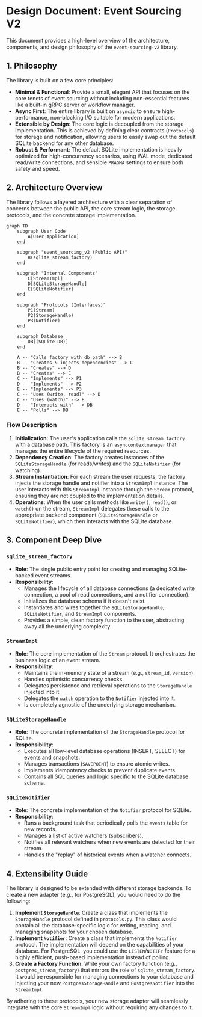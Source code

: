 # Design Document: Event Sourcing V2

This document provides a high-level overview of the architecture, components, and design philosophy of the `event-sourcing-v2` library.

## 1. Philosophy

The library is built on a few core principles:

*   **Minimal & Functional**: Provide a small, elegant API that focuses on the core tenets of event sourcing without including non-essential features like a built-in gRPC server or workflow manager.
*   **Async First**: The entire library is built on `asyncio` to ensure high-performance, non-blocking I/O suitable for modern applications.
*   **Extensible by Design**: The core logic is decoupled from the storage implementation. This is achieved by defining clear contracts (`Protocols`) for storage and notification, allowing users to easily swap out the default SQLite backend for any other database.
*   **Robust & Performant**: The default SQLite implementation is heavily optimized for high-concurrency scenarios, using WAL mode, dedicated read/write connections, and sensible `PRAGMA` settings to ensure both safety and speed.

## 2. Architecture Overview

The library follows a layered architecture with a clear separation of concerns between the public API, the core stream logic, the storage protocols, and the concrete storage implementation.

```mermaid
graph TD
    subgraph User Code
        A[User Application]
    end

    subgraph "event_sourcing_v2 (Public API)"
        B(sqlite_stream_factory)
    end

    subgraph "Internal Components"
        C[StreamImpl]
        D[SQLiteStorageHandle]
        E[SQLiteNotifier]
    end

    subgraph "Protocols (Interfaces)"
        P1(Stream)
        P2(StorageHandle)
        P3(Notifier)
    end

    subgraph Database
        DB[(SQLite DB)]
    end

    A -- "Calls factory with db_path" --> B
    B -- "Creates & injects dependencies" --> C
    B -- "Creates" --> D
    B -- "Creates" --> E
    C -- "Implements" --> P1
    D -- "Implements" --> P2
    E -- "Implements" --> P3
    C -- "Uses (write, read)" --> D
    C -- "Uses (watch)" --> E
    D -- "Interacts with" --> DB
    E -- "Polls" --> DB
```

### Flow Description

1.  **Initialization**: The user's application calls the `sqlite_stream_factory` with a database path. This factory is an `asynccontextmanager` that manages the entire lifecycle of the required resources.
2.  **Dependency Creation**: The factory creates instances of the `SQLiteStorageHandle` (for reads/writes) and the `SQLiteNotifier` (for watching).
3.  **Stream Instantiation**: For each stream the user requests, the factory injects the storage handle and notifier into a `StreamImpl` instance. The user interacts with this `StreamImpl` instance through the `Stream` protocol, ensuring they are not coupled to the implementation details.
4.  **Operations**: When the user calls methods like `write()`, `read()`, or `watch()` on the stream, `StreamImpl` delegates these calls to the appropriate backend component (`SQLiteStorageHandle` or `SQLiteNotifier`), which then interacts with the SQLite database.

## 3. Component Deep Dive

### `sqlite_stream_factory`

*   **Role**: The single public entry point for creating and managing SQLite-backed event streams.
*   **Responsibility**:
    *   Manages the lifecycle of all database connections (a dedicated write connection, a pool of read connections, and a notifier connection).
    *   Initializes the database schema if it doesn't exist.
    *   Instantiates and wires together the `SQLiteStorageHandle`, `SQLiteNotifier`, and `StreamImpl` components.
    *   Provides a simple, clean factory function to the user, abstracting away all the underlying complexity.

### `StreamImpl`

*   **Role**: The core implementation of the `Stream` protocol. It orchestrates the business logic of an event stream.
*   **Responsibility**:
    *   Maintains the in-memory state of a stream (e.g., `stream_id`, `version`).
    *   Handles optimistic concurrency checks.
    *   Delegates persistence and retrieval operations to the `StorageHandle` injected into it.
    *   Delegates the `watch` operation to the `Notifier` injected into it.
    *   Is completely agnostic of the underlying storage mechanism.

### `SQLiteStorageHandle`

*   **Role**: The concrete implementation of the `StorageHandle` protocol for SQLite.
*   **Responsibility**:
    *   Executes all low-level database operations (INSERT, SELECT) for events and snapshots.
    *   Manages transactions (`SAVEPOINT`) to ensure atomic writes.
    *   Implements idempotency checks to prevent duplicate events.
    *   Contains all SQL queries and logic specific to the SQLite database schema.

### `SQLiteNotifier`

*   **Role**: The concrete implementation of the `Notifier` protocol for SQLite.
*   **Responsibility**:
    *   Runs a background task that periodically polls the `events` table for new records.
    *   Manages a list of active watchers (subscribers).
    *   Notifies all relevant watchers when new events are detected for their stream.
    *   Handles the "replay" of historical events when a watcher connects.

## 4. Extensibility Guide

The library is designed to be extended with different storage backends. To create a new adapter (e.g., for PostgreSQL), you would need to do the following:

1.  **Implement `StorageHandle`**: Create a class that implements the `StorageHandle` protocol defined in `protocols.py`. This class would contain all the database-specific logic for writing, reading, and managing snapshots for your chosen database.
2.  **Implement `Notifier`**: Create a class that implements the `Notifier` protocol. The implementation will depend on the capabilities of your database. For PostgreSQL, you could use the `LISTEN`/`NOTIFY` feature for a highly efficient, push-based implementation instead of polling.
3.  **Create a Factory Function**: Write your own factory function (e.g., `postgres_stream_factory`) that mirrors the role of `sqlite_stream_factory`. It would be responsible for managing connections to your database and injecting your new `PostgresStorageHandle` and `PostgresNotifier` into the `StreamImpl`.

By adhering to these protocols, your new storage adapter will seamlessly integrate with the core `StreamImpl` logic without requiring any changes to it.
